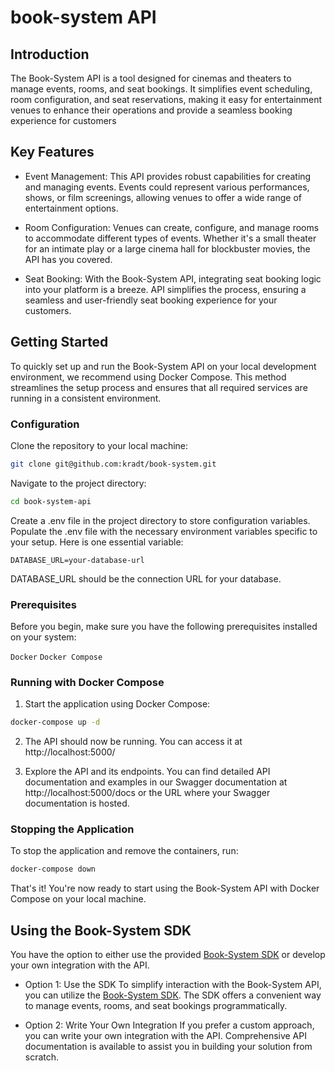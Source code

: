 # book-system API

## Introduction
The Book-System API is a tool designed for cinemas and theaters to manage events, rooms, and seat bookings. It simplifies event scheduling, room configuration, and seat reservations, making it easy for entertainment venues to enhance their operations and provide a seamless booking experience for customers

## Key Features
- Event Management: This API provides robust capabilities for creating and managing events. Events could represent various performances, shows, or film screenings, allowing venues to offer a wide range of entertainment options.

- Room Configuration: Venues can create, configure, and manage rooms to accommodate different types of events. Whether it's a small theater for an intimate play or a large cinema hall for blockbuster movies, the API has you covered.

- Seat Booking: With the Book-System API, integrating seat booking logic into your platform is a breeze. API simplifies the process, ensuring a seamless and user-friendly seat booking experience for your customers.

## Getting Started
To quickly set up and run the Book-System API on your local development environment, we recommend using Docker Compose. This method streamlines the setup process and ensures that all required services are running in a consistent environment.

### Configuration
Clone the repository to your local machine:

```bash
git clone git@github.com:kradt/book-system.git
```
Navigate to the project directory:

```bash
cd book-system-api
```
Create a .env file in the project directory to store configuration variables. Populate the .env file with the necessary environment variables specific to your setup. Here is one essential variable:

```
DATABASE_URL=your-database-url
```
DATABASE_URL should be the connection URL for your database.

### Prerequisites
Before you begin, make sure you have the following prerequisites installed on your system:

`Docker`
`Docker Compose`

### Running with Docker Compose
1. Start the application using Docker Compose:

```bash
docker-compose up -d
```
2. The API should now be running. You can access it at http://localhost:5000/

3. Explore the API and its endpoints. You can find detailed API documentation and examples in our Swagger documentation at http://localhost:5000/docs or the URL where your Swagger documentation is hosted.

### Stopping the Application
To stop the application and remove the containers, run:
```bash
docker-compose down
```

That's it! You're now ready to start using the Book-System API with Docker Compose on your local machine.

## Using the Book-System SDK

You have the option to either use the provided <a href="https://github.com/kradt/book-system-SDK" target="_blank" rel="noopener noreferrer">Book-System SDK</a> or develop your own integration with the API.

- Option 1: Use the SDK
To simplify interaction with the Book-System API, you can utilize the <a href="https://github.com/kradt/book-system-SDK" target="_blank" rel="noopener noreferrer">Book-System SDK</a>. The SDK offers a convenient way to manage events, rooms, and seat bookings programmatically.

- Option 2: Write Your Own Integration
If you prefer a custom approach, you can write your own integration with the API. Comprehensive API documentation is available to assist you in building your solution from scratch.

